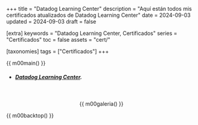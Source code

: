 +++
title = "Datadog Learning Center"
description = "Aquí están todos mis certificados atualizados de Datadog Learning Center"
date = 2024-09-03
updated = 2024-09-03
draft = false

[extra]
keywords = "Datadog Learning Center, Certificados"
series = "Certificados"
toc = false
assets = "cert/"

[taxonomies]
tags = ["Certificados"]
+++

{{ m00main() }}

- ##### [Datadog Learning Center](https://learn.datadoghq.com/).

<br>
<div style="text-align: center;">

{{ m00galeria() }}

</div>

{{ m00backtop() }}
